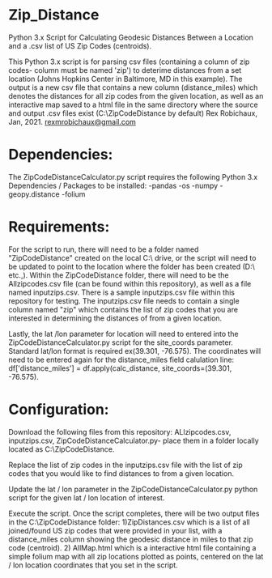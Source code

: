 # Zip_Distance
Python 3.x Script for Calculating Geodesic Distances Between a Location and a .csv list of US Zip Codes (centroids).

This Python 3.x script is for parsing csv files (containing a column of zip codes- column must be named 'zip') to 
deterime distances from a set location (Johns Hopkins Center in Baltimore, MD in this example). The output is a new csv file that 
contains a new column (distance_miles) which denotes the distances for all zip codes from the given location, as well as an
interactive map saved to a html file in the same directory where the source and output .csv files exist (C:\ZipCodeDistance by default)
Rex Robichaux, Jan, 2021. rexmrobichaux@gmail.com


# Dependencies:
The ZipCodeDistanceCalculator.py script requires the following Python 3.x Dependencies / Packages to be installed:
-pandas
-os
-numpy
-geopy.distance
-folium

# Requirements: 
For the script to run, there will need to be a folder named "ZipCodeDistance" created on the local C:\ drive, or the script will need to
be updated to point to the location where the folder has been created (D:\ etc.,). Within the ZipCodeDistance folder, there will need to 
be the Allzipcodes.csv file (can be found within this repository), as well as a file named inputzips.csv. There is a sample inputzips.csv
file within this repository for testing. The inputzips.csv file needs to contain a single column named "zip" which contains the list of 
zip codes that you are interested in determining the distances of from a given location. 

Lastly, the lat /lon parameter for location will need to entered into the ZipCodeDistanceCalculator.py script for the site_coords parameter. 
Standard lat/lon format is required ex(39.301, -76.575). The coordinates will need to be entered again for the distance_miles field calulation line: 
df['distance_miles'] = df.apply(calc_distance, site_coords=(39.301, -76.575).

# Configuration:
Download the following files from this repository: ALlzipcodes.csv, inputzips.csv, ZipCodeDistanceCalculator.py- place them in a folder locally located
as C:\ZipCodeDistance.

Replace the list of zip codes in the inputzips.csv file with the list of zip codes that you would like to find distances to from a given location.

Update the lat / lon parameter in the ZipCodeDistanceCalculator.py python script for the given lat / lon location of interest. 

Execute the script. Once the script completes, there will be two output files in the C:\ZipCodeDistance folder:
1)ZipDistances.csv which is a list of all joined/found US zip codes that were provided in your list, with a distance_miles column showing the geodesic
distance in miles to that zip code (centroid).
2) AllMap.html which is a interactive html file containing a simple folium map with all zip locations plotted as points, centered on the lat / lon
location coordinates that you set in the script. 

